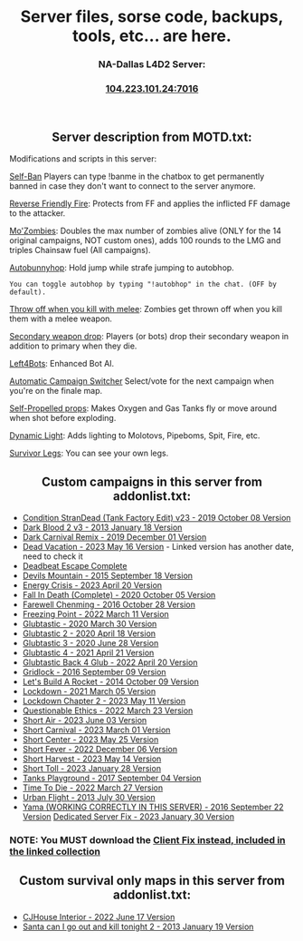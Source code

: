 
<h1 align="center">Server files, sorse code, backups, tools, etc... are here.</h1>

<h3 align="center">NA-Dallas L4D2 Server:</h3>
<h3 align="center"><a href="https://intradeus.github.io/http-protocol-redirector?r=steam://connect/104.223.101.24:7016">104.223.101.24:7016</a></h3>

​
<h2 align="center">Server description from MOTD.txt:</h2>

Modifications and scripts in this server:

[Self-Ban](https://github.com/TestieTendie/Self-Ban-Sourcemod) Players can type !banme in the chatbox to get permanently banned in case they don't want to connect to the server anymore.

[Reverse Friendly Fire](https://forums.alliedmods.net/showthread.php?t=329035): Protects from FF and applies the inflicted FF damage to the attacker.
  
[Mo'Zombies](https://steamcommunity.com/sharedfiles/filedetails/?id=2965124381): Doubles the max number of zombies alive (ONLY for the 14 original campaigns, NOT custom ones), adds 100 rounds to the LMG and triples Chainsaw fuel (All campaigns).

[Autobunnyhop](https://forums.alliedmods.net/showthread.php?t=291999): Hold jump while strafe jumping to autobhop.
    
    You can toggle autobhop by typing "!autobhop" in the chat. (OFF by default).
  
[Throw off when you kill with melee](https://steamcommunity.com/sharedfiles/filedetails/?id=2612799484): Zombies get thrown off when you kill them with a melee weapon.

[Secondary weapon drop](https://steamcommunity.com/sharedfiles/filedetails/?id=2608563050): Players (or bots) drop their secondary weapon in addition to primary when they die.

[Left4Bots](https://steamcommunity.com/sharedfiles/filedetails/?id=2279814689): Enhanced Bot AI.

[Automatic Campaign Switcher](https://forums.alliedmods.net/showthread.php?t=308708) Select/vote for the next campaign when you're on the finale map.

[Self-Propelled props](https://steamcommunity.com/sharedfiles/filedetails/?id=2682057528): Makes Oxygen and Gas Tanks fly or move around when shot before exploding.

[Dynamic Light](https://steamcommunity.com/sharedfiles/filedetails/?id=2261165699): Adds lighting to Molotovs, Pipeboms, Spit, Fire, etc.

[Survivor Legs](https://forums.alliedmods.net/showthread.php?t=299560): You can see your own legs.

<h2 align="center">Custom campaigns in this server from addonlist.txt:</h2>

- [Condition StranDead (Tank Factory Edit) v23 - 2019 October 08 Version](https://steamcommunity.com/sharedfiles/filedetails/?id=1857716974)
- [Dark Blood 2 v3 - 2013 January 18 Version](https://steamcommunity.com/sharedfiles/filedetails/?id=121175467)
- [Dark Carnival Remix - 2019 December 01 Version](https://steamcommunity.com/sharedfiles/filedetails/?id=1575673903)
- [Dead Vacation - 2023 May 16 Version](https://steamcommunity.com/sharedfiles/filedetails/?id=2034272611&searchtext=dead+vacation) - Linked version has another date, need to check it
- [Deadbeat Escape Complete](https://steamcommunity.com/sharedfiles/filedetails/?id=2249227977&searchtext=Deadbeat+Escape+Complete)
- [Devils Mountain - 2015 September 18 Version](https://steamcommunity.com/sharedfiles/filedetails/?id=316053033)
- [Energy Crisis - 2023 April 20 Version](https://steamcommunity.com/sharedfiles/filedetails/?id=526660543&searchtext=energy+crisis)
- [Fall In Death (Complete) - 2020 October 05 Version](https://steamcommunity.com/sharedfiles/filedetails/?id=2248464111)
- [Farewell Chenming - 2016 October 28 Version](https://steamcommunity.com/sharedfiles/filedetails/?id=788564919)
- [Freezing Point - 2022 March 11 Version](https://steamcommunity.com/sharedfiles/filedetails/?id=2777330080)
- [Glubtastic - 2020 March 30 Version](https://steamcommunity.com/sharedfiles/filedetails/?id=2031028789)
- [Glubtastic 2 - 2020 April 18 Version](https://steamcommunity.com/sharedfiles/filedetails/?id=2066106924)
- [Glubtastic 3 - 2020 June 28 Version](https://steamcommunity.com/sharedfiles/filedetails/?id=2139756699)
- [Glubtastic 4 - 2021 April 21 Version](https://steamcommunity.com/sharedfiles/filedetails/?id=2459037122)
- [Glubtastic Back 4 Glub - 2022 April 20 Version](https://steamcommunity.com/sharedfiles/filedetails/?id=2795386618)
- [Gridlock - 2016 September 09 Version](https://steamcommunity.com/sharedfiles/filedetails/?id=760657091&searchtext=gridlock)
- [Let's Build A Rocket - 2014 October 09 Version](https://steamcommunity.com/sharedfiles/filedetails/?id=324500451&searchtext=let%27s+build+a+rocket)
- [Lockdown - 2021 March 05 Version](https://steamcommunity.com/sharedfiles/filedetails/?id=2108461892&searchtext=lockdown)
- [Lockdown Chapter 2 - 2023 May 11 Version](https://steamcommunity.com/sharedfiles/filedetails/?id=2966368692&searchtext=lockdown)
- [Questionable Ethics - 2022 March 23 Version](https://steamcommunity.com/sharedfiles/filedetails/?l=english&id=2783476025)
- [Short Air - 2023 June 03 Version](https://steamcommunity.com/sharedfiles/filedetails/?id=2984318239)
- [Short Carnival - 2023 March 01 Version](https://steamcommunity.com/sharedfiles/filedetails/?id=2891186891)
- [Short Center - 2023 May 25 Version](https://steamcommunity.com/sharedfiles/filedetails/?id=2889815043)
- [Short Fever - 2022 December 06 Version](https://steamcommunity.com/sharedfiles/filedetails/?id=2893158415)
- [Short Harvest - 2023 May 14 Version](https://steamcommunity.com/sharedfiles/filedetails/?id=2942224106)
- [Short Toll - 2023 January 28 Version](https://steamcommunity.com/sharedfiles/filedetails/?id=2919958599)
- [Tanks Playground - 2017 September 04 Version](https://steamcommunity.com/sharedfiles/filedetails/?id=121108123&searchtext=tanks+playground)
- [Time To Die - 2022 March 27 Version](https://steamcommunity.com/sharedfiles/filedetails/?id=2257961887)
- [Urban Flight - 2013 July 30 Version](https://steamcommunity.com/sharedfiles/filedetails/?id=121086524)
- [Yama (WORKING CORRECTLY IN THIS SERVER) - 2016 September 22 Version](https://steamcommunity.com/workshop/filedetails/?id=170392241) [Dedicated Server Fix - 2023 January 30 Version](https://steamcommunity.com/sharedfiles/filedetails/?id=2498978864)
### NOTE: You MUST download the [Client Fix instead, included in the linked collection](https://steamcommunity.com/sharedfiles/filedetails/?id=1127584577)

<h2 align="center">Custom survival only maps in this server from addonlist.txt:</h2>

- [CJHouse Interior - 2022 June 17 Version](https://steamcommunity.com/sharedfiles/filedetails/?id=2790545702)
- [Santa can I go out and kill tonight 2 - 2013 January 19 Version](https://steamcommunity.com/sharedfiles/filedetails/?id=121460643)
